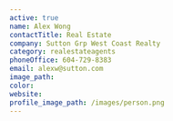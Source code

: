 ```yaml
---
active: true
name: Alex Wong
contactTitle: Real Estate
company: Sutton Grp West Coast Realty
category: realestateagents
phoneOffice: 604-729-8383
email: alexw@sutton.com
image_path:
color:
website:
profile_image_path: /images/person.png
---
```




